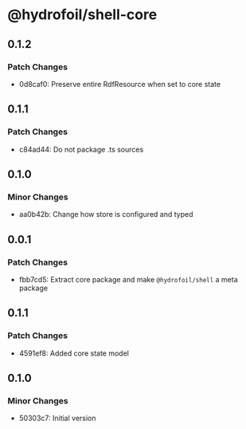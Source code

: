 # @hydrofoil/shell-core

## 0.1.2

### Patch Changes

- 0d8caf0: Preserve entire RdfResource when set to core state

## 0.1.1

### Patch Changes

- c84ad44: Do not package .ts sources

## 0.1.0

### Minor Changes

- aa0b42b: Change how store is configured and typed

## 0.0.1

### Patch Changes

- fbb7cd5: Extract core package and make `@hydrofoil/shell` a meta package

## 0.1.1

### Patch Changes

- 4591ef8: Added core state model

## 0.1.0

### Minor Changes

- 50303c7: Initial version
